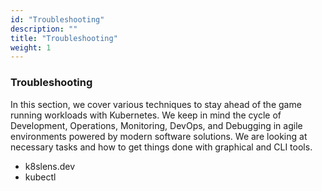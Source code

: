 ```yaml
---
id: "Troubleshooting"
description: ""
title: "Troubleshooting"
weight: 1
---
```


### **Troubleshooting**

In this section, we cover various techniques to stay ahead of the game running workloads with Kubernetes. We keep in mind the cycle of Development, Operations, Monitoring, DevOps, and Debugging in agile environments powered by modern software solutions. We are looking at necessary tasks and how to get things done with graphical and CLI tools.

- k8slens.dev
- kubectl
